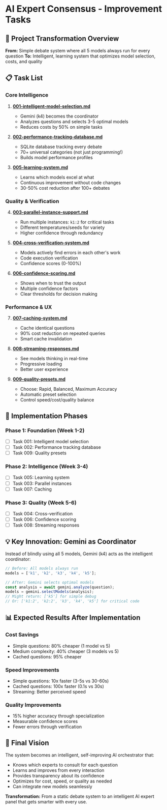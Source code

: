 # AI Expert Consensus - Improvement Tasks

## 🎯 Project Transformation Overview

**From:** Simple debate system where all 5 models always run for every question
**To:** Intelligent, learning system that optimizes model selection, costs, and quality

## 📋 Task List

### Core Intelligence
1. **[001-intelligent-model-selection.md](001-intelligent-model-selection.md)**
   - Gemini (k4) becomes the coordinator
   - Analyzes questions and selects 3-5 optimal models
   - Reduces costs by 50% on simple tasks

2. **[002-performance-tracking-database.md](002-performance-tracking-database.md)**
   - SQLite database tracking every debate
   - 70+ universal categories (not just programming!)
   - Builds model performance profiles

3. **[005-learning-system.md](005-learning-system.md)**
   - Learns which models excel at what
   - Continuous improvement without code changes
   - 30-50% cost reduction after 100+ debates

### Quality & Verification
4. **[003-parallel-instance-support.md](003-parallel-instance-support.md)**
   - Run multiple instances: `k1:2` for critical tasks
   - Different temperatures/seeds for variety
   - Higher confidence through redundancy

5. **[004-cross-verification-system.md](004-cross-verification-system.md)**
   - Models actively find errors in each other's work
   - Code execution verification
   - Confidence scores (0-100%)

6. **[006-confidence-scoring.md](006-confidence-scoring.md)**
   - Shows when to trust the output
   - Multiple confidence factors
   - Clear thresholds for decision making

### Performance & UX
7. **[007-caching-system.md](007-caching-system.md)**
   - Cache identical questions
   - 90% cost reduction on repeated queries
   - Smart cache invalidation

8. **[008-streaming-responses.md](008-streaming-responses.md)**
   - See models thinking in real-time
   - Progressive loading
   - Better user experience

9. **[009-quality-presets.md](009-quality-presets.md)**
   - Choose: Rapid, Balanced, Maximum Accuracy
   - Automatic preset selection
   - Control speed/cost/quality balance

## 🚀 Implementation Phases

### Phase 1: Foundation (Week 1-2)
- [ ] Task 001: Intelligent model selection
- [ ] Task 002: Performance tracking database
- [ ] Task 009: Quality presets

### Phase 2: Intelligence (Week 3-4)
- [ ] Task 005: Learning system
- [ ] Task 003: Parallel instances
- [ ] Task 007: Caching

### Phase 3: Quality (Week 5-6)
- [ ] Task 004: Cross-verification
- [ ] Task 006: Confidence scoring
- [ ] Task 008: Streaming responses

## 💡 Key Innovation: Gemini as Coordinator

Instead of blindly using all 5 models, Gemini (k4) acts as the intelligent coordinator:

```javascript
// Before: All models always run
models = ['k1', 'k2', 'k3', 'k4', 'k5'];

// After: Gemini selects optimal models
const analysis = await gemini.analyze(question);
models = gemini.selectModels(analysis);
// Might return: ['k5'] for simple debug
// Or: ['k1:2', 'k2:2', 'k3', 'k4', 'k5'] for critical code
```

## 📊 Expected Results After Implementation

### Cost Savings
- Simple questions: 80% cheaper (1 model vs 5)
- Medium complexity: 40% cheaper (3 models vs 5)
- Cached questions: 95% cheaper

### Speed Improvements
- Simple questions: 10x faster (3-5s vs 30-60s)
- Cached questions: 100x faster (0.1s vs 30s)
- Streaming: Better perceived speed

### Quality Improvements
- 15% higher accuracy through specialization
- Measurable confidence scores
- Fewer errors through verification

## 🎯 Final Vision

The system becomes an intelligent, self-improving AI orchestrator that:
- Knows which experts to consult for each question
- Learns and improves from every interaction
- Provides transparency about its confidence
- Optimizes for cost, speed, or quality as needed
- Can integrate new models seamlessly

**Transformation:** From a static debate system to an intelligent AI expert panel that gets smarter with every use.